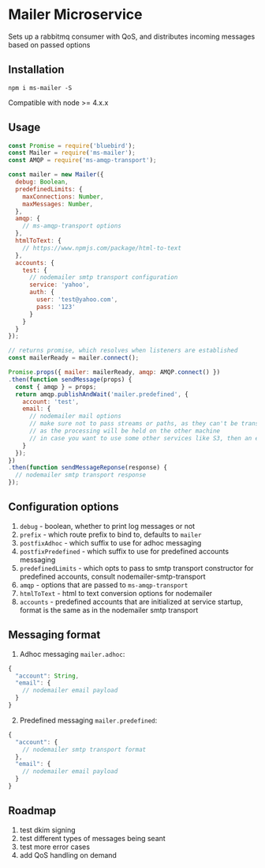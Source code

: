 # Mailer Microservice

Sets up a rabbitmq consumer with QoS, and distributes incoming messages based on passed options

## Installation

`npm i ms-mailer -S`

Compatible with node >= 4.x.x

## Usage

```js
const Promise = require('bluebird');
const Mailer = require('ms-mailer');
const AMQP = require('ms-amqp-transport');

const mailer = new Mailer({
  debug: Boolean,
  predefinedLimits: {
    maxConnections: Number,
    maxMessages: Number,
  },
  amqp: {
    // ms-amqp-transport options
  },
  htmlToText: {
    // https://www.npmjs.com/package/html-to-text
  },
  accounts: {
    test: {
      // nodemailer smtp transport configuration
      service: 'yahoo',
      auth: {
        user: 'test@yahoo.com',
        pass: '123'
      }
    }
  }
});

// returns promise, which resolves when listeners are established
const mailerReady = mailer.connect();

Promise.props({ mailer: mailerReady, amqp: AMQP.connect() })
.then(function sendMessage(props) {
  const { amqp } = props;
  return amqp.publishAndWait('mailer.predefined', {
    account: 'test',
    email: {
      // nodemailer mail options
      // make sure not to pass streams or paths, as they can't be transferred through the wire
      // as the processing will be held on the other machine
      // in case you want to use some other services like S3, then an expansion can be coded for this module
    }
  });
})
.then(function sendMessageReponse(response) {
  // nodemailer smtp transport response
});

```

## Configuration options

1. `debug` - boolean, whether to print log messages or not
2. `prefix` - which route prefix to bind to, defaults to `mailer`
3. `postfixAdhoc` -  which suffix to use for adhoc messaging
4. `postfixPredefined` - which suffix to use for predefined accounts messaging
5. `predefinedLimits` - which opts to pass to smtp transport constructor for predefined accounts, consult nodemailer-smtp-transport
6. `amqp` - options that are passed to `ms-amqp-transport`
7. `htmlToText` - html to text conversion options for nodemailer
8. `accounts` - predefined accounts that are initialized at service startup, format is the same as in the nodemailer smtp transport

## Messaging format

1. Adhoc messaging `mailer.adhoc`:

```js
{
  "account": String,
  "email": {
    // nodemailer email payload
  }
}
```

2. Predefined messaging `mailer.predefined`:

```js
{
  "account": {
    // nodemailer smtp transport format
  },
  "email": {
    // nodemailer email payload
  }
}
```

## Roadmap

1. test dkim signing
2. test different types of messages being seant
3. test more error cases
4. add QoS handling on demand
